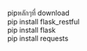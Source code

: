 pipหลักๆที่ download</br>
pip install flask_restful</br>
pip install flask</br>
pip install requests</br>
